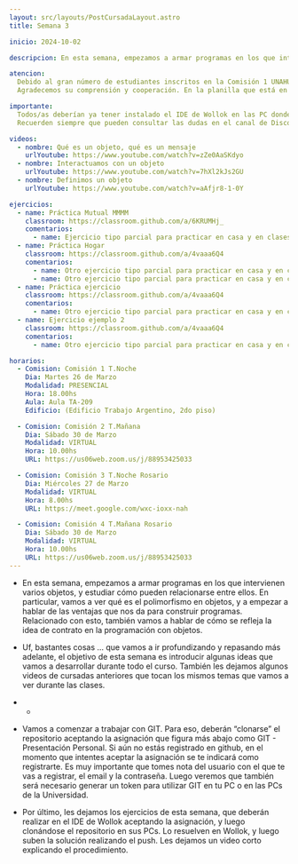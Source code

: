 ```yaml
---
layout: src/layouts/PostCursadaLayout.astro
title: Semana 3

inicio: 2024-10-02

descripcion: En esta semana, empezamos a armar programas en los que intervienen varios objetos, y estudiar cómo pueden relacionarse entre ellos. En particular, vamos a ver qué es el polimorfismo en objetos, y a empezar a hablar de las ventajas que nos da para construir programas. Relacionado con esto, también vamos a hablar de cómo se refleja la idea de contrato en la programación con objetos.

atencion:
  Debido al gran número de estudiantes inscritos en la Comisión 1 UNAHUR turno noche, hemos decidido dividirla en dos grupos para asegurar una experiencia educativa más efectiva y personalizada. Esta medida permitirá que, al menos cada 15 días los martes, puedan asistir a clases PRESENCIALES en los laboratorios de la universidad, contribuyendo significativamente a su aprendizaje práctico y desarrollo de las habilidades; irán alternando entre virtual y presencial (NO es optativa la modalidad).
  Agradecemos su comprensión y cooperación. En la planilla que está en el link de Seguimiento (esquina superior derecha de esta página) encontrarán el detalle. Cualquier duda nos pueden escribir en Discord.

importante:
  Todos/as deberían ya tener instalado el IDE de Wollok en las PC donde van a realizar las prácticas. Las instrucciones las verán linkeadas en la página de la materia, pestaña Material, sección Wollok, los videos sobre como instalarlo en Windows y en Linux.
  Recuerden siempre que pueden consultar las dudas en el canal de Discord de la materia.

videos:
  - nombre: Qué es un objeto, qué es un mensaje
    urlYoutube: https://www.youtube.com/watch?v=zZe0AaSKdyo
  - nombre: Interactuamos con un objeto
    urlYoutube: https://www.youtube.com/watch?v=7hXl2kJs2GU
  - nombre: Definimos un objeto
    urlYoutube: https://www.youtube.com/watch?v=aAfjr8-1-0Y

ejercicios:
  - name: Práctica Mutual MMMM
    classroom: https://classroom.github.com/a/6KRUMHj_
    comentarios:
      - name: Ejercicio tipo parcial para practicar en casa y en clases.
  - name: Práctica Hogar
    classroom: https://classroom.github.com/a/4vaaa6Q4
    comentarios:
      - name: Otro ejercicio tipo parcial para practicar en casa y en clases.
      - name: Otro ejercicio tipo parcial para practicar en casa y en clases.
  - name: Práctica ejercicio
    classroom: https://classroom.github.com/a/4vaaa6Q4
    comentarios:
      - name: Otro ejercicio tipo parcial para practicar en casa y en clases.
  - name: Ejercicio ejemplo 2
    classroom: https://classroom.github.com/a/4vaaa6Q4
    comentarios:
      - name: Otro ejercicio tipo parcial para practicar en casa y en clases.

horarios:
  - Comision: Comisión 1 T.Noche
    Dia: Martes 26 de Marzo
    Modalidad: PRESENCIAL
    Hora: 18.00hs
    Aula: Aula TA-209
    Edificio: (Edificio Trabajo Argentino, 2do piso)

  - Comision: Comisión 2 T.Mañana
    Dia: Sábado 30 de Marzo
    Modalidad: VIRTUAL
    Hora: 10.00hs
    URL: https://us06web.zoom.us/j/88953425033

  - Comision: Comisión 3 T.Noche Rosario
    Dia: Miércoles 27 de Marzo
    Modalidad: VIRTUAL
    Hora: 8.00hs
    URL: https://meet.google.com/wxc-ioxx-nah

  - Comision: Comisión 4 T.Mañana Rosario
    Dia: Sábado 30 de Marzo
    Modalidad: VIRTUAL
    Hora: 10.00hs
    URL: https://us06web.zoom.us/j/88953425033
---
```


- En esta semana, empezamos a armar programas en los que intervienen varios objetos, y estudiar cómo pueden relacionarse entre ellos. En particular, vamos a ver qué es el polimorfismo en objetos, y a empezar a hablar de las ventajas que nos da para construir programas. Relacionado con esto, también vamos a hablar de cómo se refleja la idea de contrato en la programación con objetos.
- Uf, bastantes cosas … que vamos a ir profundizando y repasando más adelante, el objetivo de esta semana es introducir algunas ideas que vamos a desarrollar durante todo el curso. También les dejamos algunos videos de cursadas anteriores que tocan los mismos temas que vamos a ver durante las clases.
- -
- Vamos a comenzar a trabajar con GIT. Para eso, deberán “clonarse” el repositorio aceptando la asignación que figura más abajo como GIT - Presentación Personal. Si aún no estás registrado en github, en el momento que intentes aceptar la asignación se te indicará como registrarte. Es muy importante que tomes nota del usuario con el que te vas a registrar, el email y la contraseña. Luego veremos que también será necesario generar un token para utilizar GIT en tu PC o en las PCs de la Universidad.

- Por último, les dejamos los ejercicios de esta semana, que deberán realizar en el IDE de Wollok aceptando la asignación, y luego clonándose el repositorio en sus PCs. Lo resuelven en Wollok, y luego suben la solución realizando el push. Les dejamos un video corto explicando el procedimiento.
